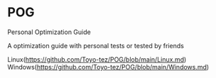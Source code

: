 # POG
Personal Optimization Guide

A optimization guide with personal tests or tested by friends

Linux(https://github.com/Toyo-tez/POG/blob/main/Linux.md)
Windows(https://github.com/Toyo-tez/POG/blob/main/Windows.md)
